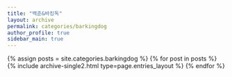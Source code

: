 ```yaml
---
title: "백준&바킹독"
layout: archive
permalink: categories/barkingdog
author_profile: true
sidebar_main: true
---
```



{% assign posts = site.categories.barkingdog %}
{% for post in posts %} {% include archive-single2.html type=page.entries_layout %} {% endfor %}
